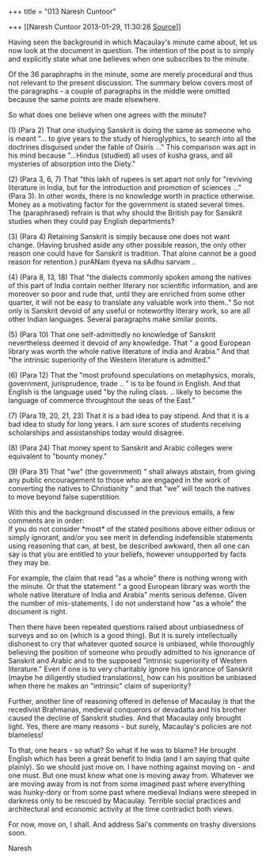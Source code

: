 +++
title = "013 Naresh Cuntoor"

+++
[[Naresh Cuntoor	2013-01-29, 11:30:28 [Source](https://groups.google.com/g/samskrita/c/Tget3vLYwJ8)]]



Having seen the background in which Macaulay's minute came about, let us now look at the document in question. The intention of the post is to simply and explicitly state what one believes when one subscribes to the minute.  
  
Of the 36 paraphraphs in the minute, some are merely procedural and thus not relevant to the present discussion. The summary below covers most of the paragraphs - a couple of paragraphs in the middle were omitted because the same points are made elsewhere.  
  
So what does one believe when one agrees with the minute?  
  
(1) (Para 2) That one studying Sanskrit is doing the same as someone who is meant "... to give years to the study of hieroglyphics, to search into all the doctrines disguised under the fable of Osiris ..." This comparison was apt in his mind because "...Hindus (studied) all uses of kusha grass, and all mysteries of absorption into the Diety."  
  
(2) (Para 3, 6, 7) That "this lakh of rupees is set apart not only for "reviving literature in India, but for the introduction and promotion of sciences ..." (Para 3). In other words, there is no knowledge worth in practice otherwise. Money as a motivating factor for the government is stated several times. The (paraphrased) refrain is that why should the British pay for Sanskrit studies when they could pay English departments?  
  
(3) (Para 4) Retaining Sanskrit is simply because one does not want change. (Having brushed aside any other possible reason, the only other reason one could have for Sanskrit is tradition. That alone cannot be a good reason for retention.) purANam ityeva na sAdhu sarvam ..  
  
(4) (Para 8, 13, 18) That "the dialects commonly spoken among the natives of this part of India contain neither literary nor scientific information, and are moreover so poor and rude that, until they are enriched from some other quarter, it will not be easy to translate any valuable work into them.." So not only is Sanskrit devoid of any useful or noteworthy literary work, so are all other Indian languages. Several paragraphs make similar points.  
  
(5) (Para 10) That one self-admittedly no knowledge of Sanskrit nevertheless deemed it devoid of any knowledge. That " a good European library was worth the whole native literature of India and Arabia." And that "the intrinsic superiority of the Western literature is admitted."  
  
(6) (Para 12) That the "most profound speculations on metaphysics, morals, government, jurisprudence, trade .. " is to be found in English. And that English is the language used "by the ruling class. .. likely to become the language of commerce throughtout the seas of the East."  
  
(7) (Para 19, 20, 21, 23) That it is a bad idea to pay stipend. And that it is a bad idea to study for long years. I am sure scores of students receiving scholarships and assistanships today would disagree.  
  
(8) (Para 24) That money spent to Sanskrit and Arabic colleges were equivalent to "bounty money."  
  
(9) (Para 31) That "we" (the government) " shall always abstain, from giving any public encouragement to those who are engaged in the work of converting the natives to Christianity " and that "we" will teach the natives to move beyond false superstition.  
  
  
With this and the background discussed in the previous emails, a few comments are in order:  
If you do not consider \*most\* of the stated positions above either odious or simply ignorant, and/or you see merit in defending indefensible statements using reasoning that can, at best, be described awkward, then all one can say is that you are entitled to your beliefs, however unsupported by facts they may be.  
  
For example, the claim that read "as a whole" there is nothing wrong with the minute. Or that the statement " a good European library was worth the whole native literature of India and Arabia" merits serious defense. Given the number of mis-statements, I do not understand how "as a whole" the document is right.  
  
Then there have been repeated questions raised about unbiasedness of surveys and so on (which is a good thing). But it is surely intellectually dishonest to cry that whatever quoted source is unbiased, while thoroughly believing the position of someone who proudly admitted to his ignorance of Sanskrit and Arabic and to the supposed "intrinsic superiority of Western literature." Even if one is to very charitably ignore his ignorance of Sanskrit (maybe he diligently studied translations), how can his position be unbiased when there he makes an "intrinsic" claim of superiority?  
  
Further, another line of reasoning offered in defense of Macaulay is that the recedivist Brahmanas, medieval conquerors or devadatta and his brother caused the decline of Sanskrit studies. And that Macaulay only brought light. Yes, there are many reasons - but surely, Macaulay's policies are not blameless!  
  
To that, one hears - so what? So what if he was to blame? He brought English which has been a great benefit to India (and I am saying that quite plainly). So we should just move on. I have nothing against moving on - and one must. But one must know what one is moving away from. Whatever we are moving away from is not from some imagined past where everything was hunky-dory or from some past where medieval Indians were steeped in darkness only to be rescued by Macaulay. Terrible social practices and architectural and economic activity at the time contradict both views.  
  

For now, move on, I shall. And address Sai's comments on trashy diversions soon.  
  

Naresh  

  

